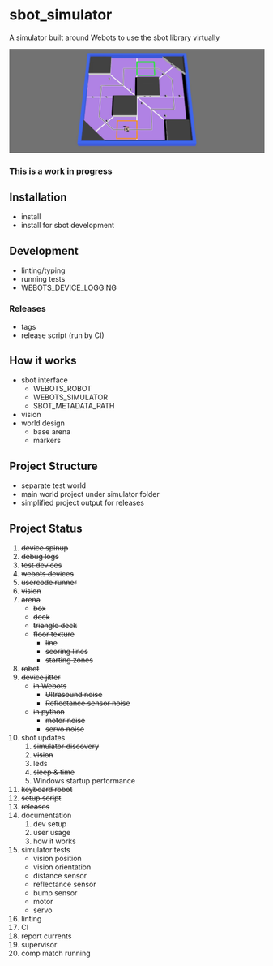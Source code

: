 # sbot_simulator
A simulator built around Webots to use the sbot library virtually

![sbot_simulator](assets/arena_overview.jpg)

### This is a work in progress

## Installation

- install
- install for sbot development

## Development

- linting/typing
- running tests
- WEBOTS_DEVICE_LOGGING

### Releases

- tags
- release script (run by CI)

## How it works

- sbot interface
    - WEBOTS_ROBOT
    - WEBOTS_SIMULATOR
    - SBOT_METADATA_PATH
- vision
- world design
    - base arena
    - markers

## Project Structure

- separate test world
- main world project under simulator folder
- simplified project output for releases

## Project Status

1. ~~device spinup~~
2. ~~debug logs~~
3. ~~test devices~~
4. ~~webots devices~~
5. ~~usercode runner~~
6. ~~vision~~
7. ~~arena~~
    - ~~box~~
    - ~~deck~~
    - ~~triangle deck~~
    - ~~floor texture~~
        - ~~line~~
        - ~~scoring lines~~
        - ~~starting zones~~
8. ~~robot~~
9. ~~device jitter~~
    - ~~in Webots~~
        - ~~Ultrasound noise~~
        - ~~Reflectance sensor noise~~
    - ~~in python~~
        - ~~motor noise~~
        - ~~servo noise~~
10. sbot updates
    1. ~~simulator discovery~~
    2. ~~vision~~
    3. leds
    4. ~~sleep & time~~
    5. Windows startup performance
11. ~~keyboard robot~~
12. ~~setup script~~
13. ~~releases~~
14. documentation
    1. dev setup
    2. user usage
    3. how it works
15. simulator tests
    - vision position
    - vision orientation
    - distance sensor
    - reflectance sensor
    - bump sensor
    - motor
    - servo
16. linting
17. CI
18. report currents
19. supervisor
20. comp match running
